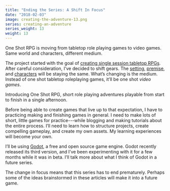 ```yaml
---
title: "Ending the Series: A Shift In Focus"
date: "2018-02-03"
image: creating-the-adventure-13.png
series: creating-an-adventure
series_weight: 13
weight: 13
---
```


One Shot RPG is moving from tabletop role playing games to video games. Same world and characters, different medium.<!--more-->

The project started with the goal of [creating single session tabletop RPGs](/blog/creating-the-setting/goals-for-creating-an-rpg/). After careful consideration, I’ve decided to shift gears. The [setting](/blog/creating-the-setting/summary/), [premise](/blog/creating-the-setting/refining-the-pitch/), and [characters](/blog/creating-the-characters/series-recap/) will be staying the same. What’s changing is the medium. Instead of one shot tabletop roleplaying games, it’ll be one shot _video games_.

Introducing One Shot RPG, short role playing adventures playable from start to finish in a single afternoon.

Before being able to create games that live up to that expectation, I have to practicing making and finishing games in general. I need to make lots of short, little games for practice---while blogging and making tutorials about the entire process. I’ll need to learn how to structure projects, create compelling gameplay, and create my own assets. My learning experiences will become your own.

I’ll be using [Godot](https://godotengine.org), a free and open source game engine. Godot recently released its third version, and I’ve been experimenting with it for a few months while it was in beta. I’ll talk more about what I think of Godot in a future series.

The change in focus means that this series has to end prematurely. Perhaps some of the ideas brainstormed in these articles will make it into a future game.
